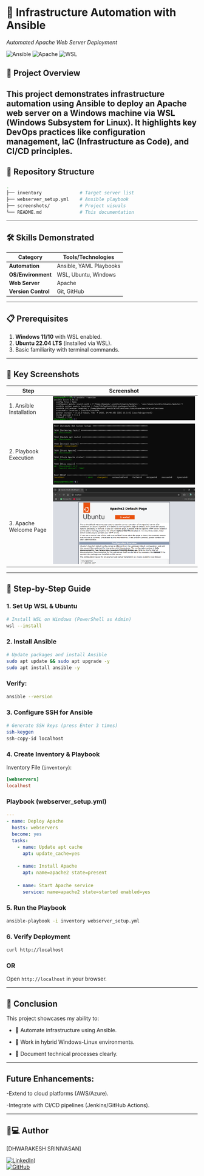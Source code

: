 # 🚀 Infrastructure Automation with Ansible  
*Automated Apache Web Server Deployment*  

![Ansible](https://img.shields.io/badge/Ansible-EE0000?style=for-the-badge&logo=ansible&logoColor=white)
![Apache](https://img.shields.io/badge/Apache-D22128?style=for-the-badge&logo=apache&logoColor=white)
![WSL](https://img.shields.io/badge/Windows_Subsystem_for_Linux-0078D6?style=for-the-badge&logo=windows&logoColor=white)

## 📌 Project Overview
This project demonstrates **infrastructure automation** using Ansible to deploy an Apache web server on a Windows machine via WSL (Windows Subsystem for Linux). It highlights key DevOps practices like configuration management, IaC (Infrastructure as Code), and CI/CD principles.
---

## 📂 Repository Structure
```bash
.
├── inventory              # Target server list
├── webserver_setup.yml    # Ansible playbook
├── screenshots/           # Project visuals
└── README.md              # This documentation


```

---

## 🛠️ Skills Demonstrated
| **Category**       | **Tools/Technologies**                     |
|---------------------|--------------------------------------------|
| **Automation**      | Ansible, YAML Playbooks                    |
| **OS/Environment**  | WSL, Ubuntu, Windows                       |
| **Web Server**      | Apache                                     |
| **Version Control** | Git, GitHub                                |

---

## 📋 Prerequisites
1. **Windows 11/10** with WSL enabled.
2. **Ubuntu 22.04 LTS** (installed via WSL).
3. Basic familiarity with terminal commands.

---

## 📸 Key Screenshots

| **Step**                     | **Screenshot**                              |
|------------------------------|---------------------------------------------|
| 1. Ansible Installation      | ![Ansible Version](screenshots/ansible.png) |
| 2. Playbook Execution        | ![Playbook Run](screenshots/playbook.png)   |
| 3. Apache Welcome Page       | ![Apache](screenshots/apache.png)           |

---

## 🚦 Step-by-Step Guide

### 1. Set Up WSL & Ubuntu
```bash
# Install WSL on Windows (PowerShell as Admin)
wsl --install
```
### 2. Install Ansible
```bash
# Update packages and install Ansible
sudo apt update && sudo apt upgrade -y
sudo apt install ansible -y
```
### Verify:
```bash
ansible --version
```
### 3. Configure SSH for Ansible
```bash
# Generate SSH keys (press Enter 3 times)
ssh-keygen
ssh-copy-id localhost
```
### 4. Create Inventory & Playbook
Inventory File (`inventory`):
```ini
[webservers]
localhost
```
### Playbook (webserver_setup.yml)
```yaml
---
- name: Deploy Apache
  hosts: webservers
  become: yes
  tasks:
    - name: Update apt cache
      apt: update_cache=yes
    
    - name: Install Apache
      apt: name=apache2 state=present
    
    - name: Start Apache service
      service: name=apache2 state=started enabled=yes
```

### 5. Run the Playbook
```bash
ansible-playbook -i inventory webserver_setup.yml
```
### 6. Verify Deployment
```bash
curl http://localhost
```
### OR
Open `http://localhost` in your browser.

---

## 📜 Conclusion

This project showcases my ability to:

- 🔹 Automate infrastructure using Ansible.
  
- 🔹 Work in hybrid Windows-Linux environments.

- 🔹 Document technical processes clearly.

---

## Future Enhancements:

-Extend to cloud platforms (AWS/Azure).

-Integrate with CI/CD pipelines (Jenkins/GitHub Actions).

---

## 👨💻 Author  
[DHWARAKESH SRINIVASAN]  

[![LinkedIn](https://img.shields.io/badge/LinkedIn-0A66C2?style=for-the-badge&logo=linkedin&logoColor=white)](https://www.linkedin.com/in/dhwarakesh-srinivasan-361719292))  
[![GitHub](https://img.shields.io/badge/GitHub-181717?style=for-the-badge&logo=github&logoColor=white)](https://github.com/git-hub-user7)

